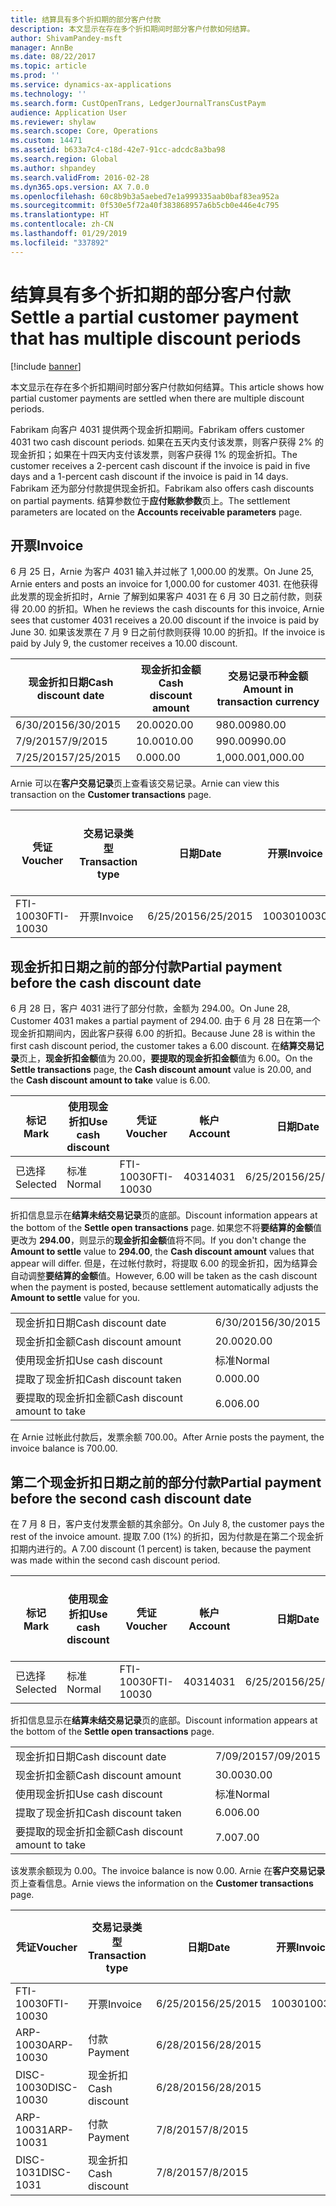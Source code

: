 ```yaml
---
title: 结算具有多个折扣期的部分客户付款
description: 本文显示在存在多个折扣期间时部分客户付款如何结算。
author: ShivamPandey-msft
manager: AnnBe
ms.date: 08/22/2017
ms.topic: article
ms.prod: ''
ms.service: dynamics-ax-applications
ms.technology: ''
ms.search.form: CustOpenTrans, LedgerJournalTransCustPaym
audience: Application User
ms.reviewer: shylaw
ms.search.scope: Core, Operations
ms.custom: 14471
ms.assetid: b633a7c4-c18d-42e7-91cc-adcdc8a3ba98
ms.search.region: Global
ms.author: shpandey
ms.search.validFrom: 2016-02-28
ms.dyn365.ops.version: AX 7.0.0
ms.openlocfilehash: 60c8b9b3a5aebed7e1a999335aab0baf83ea952a
ms.sourcegitcommit: 0f530e5f72a40f383868957a6b5cb0e446e4c795
ms.translationtype: HT
ms.contentlocale: zh-CN
ms.lasthandoff: 01/29/2019
ms.locfileid: "337892"
---
```

# <a name="settle-a-partial-customer-payment-that-has-multiple-discount-periods"></a><span data-ttu-id="9139c-103">结算具有多个折扣期的部分客户付款</span><span class="sxs-lookup"><span data-stu-id="9139c-103">Settle a partial customer payment that has multiple discount periods</span></span>

[!include [banner](../includes/banner.md)]

<span data-ttu-id="9139c-104">本文显示在存在多个折扣期间时部分客户付款如何结算。</span><span class="sxs-lookup"><span data-stu-id="9139c-104">This article shows how partial customer payments are settled when there are multiple discount periods.</span></span>

<span data-ttu-id="9139c-105">Fabrikam 向客户 4031 提供两个现金折扣期间。</span><span class="sxs-lookup"><span data-stu-id="9139c-105">Fabrikam offers customer 4031 two cash discount periods.</span></span> <span data-ttu-id="9139c-106">如果在五天内支付该发票，则客户获得 2% 的现金折扣；如果在十四天内支付该发票，则客户获得 1% 的现金折扣。</span><span class="sxs-lookup"><span data-stu-id="9139c-106">The customer receives a 2-percent cash discount if the invoice is paid in five days and a 1-percent cash discount if the invoice is paid in 14 days.</span></span> <span data-ttu-id="9139c-107">Fabrikam 还为部分付款提供现金折扣。</span><span class="sxs-lookup"><span data-stu-id="9139c-107">Fabrikam also offers cash discounts on partial payments.</span></span> <span data-ttu-id="9139c-108">结算参数位于**应付账款参数**页上。</span><span class="sxs-lookup"><span data-stu-id="9139c-108">The settlement parameters are located on the **Accounts receivable parameters** page.</span></span>

## <a name="invoice"></a><span data-ttu-id="9139c-109">开票</span><span class="sxs-lookup"><span data-stu-id="9139c-109">Invoice</span></span>
<span data-ttu-id="9139c-110">6 月 25 日，Arnie 为客户 4031 输入并过帐了 1,000.00 的发票。</span><span class="sxs-lookup"><span data-stu-id="9139c-110">On June 25, Arnie enters and posts an invoice for 1,000.00 for customer 4031.</span></span> <span data-ttu-id="9139c-111">在他获得此发票的现金折扣时，Arnie 了解到如果客户 4031 在 6 月 30 日之前付款，则获得 20.00 的折扣。</span><span class="sxs-lookup"><span data-stu-id="9139c-111">When he reviews the cash discounts for this invoice, Arnie sees that customer 4031 receives a 20.00 discount if the invoice is paid by June 30.</span></span> <span data-ttu-id="9139c-112">如果该发票在 7 月 9 日之前付款则获得 10.00 的折扣。</span><span class="sxs-lookup"><span data-stu-id="9139c-112">If the invoice is paid by July 9, the customer receives a 10.00 discount.</span></span>

| <span data-ttu-id="9139c-113">现金折扣日期</span><span class="sxs-lookup"><span data-stu-id="9139c-113">Cash discount date</span></span> | <span data-ttu-id="9139c-114">现金折扣金额</span><span class="sxs-lookup"><span data-stu-id="9139c-114">Cash discount amount</span></span> | <span data-ttu-id="9139c-115">交易记录币种金额</span><span class="sxs-lookup"><span data-stu-id="9139c-115">Amount in transaction currency</span></span> |
|--------------------|----------------------|--------------------------------|
| <span data-ttu-id="9139c-116">6/30/2015</span><span class="sxs-lookup"><span data-stu-id="9139c-116">6/30/2015</span></span>          | <span data-ttu-id="9139c-117">20.00</span><span class="sxs-lookup"><span data-stu-id="9139c-117">20.00</span></span>                | <span data-ttu-id="9139c-118">980.00</span><span class="sxs-lookup"><span data-stu-id="9139c-118">980.00</span></span>                         |
| <span data-ttu-id="9139c-119">7/9/2015</span><span class="sxs-lookup"><span data-stu-id="9139c-119">7/9/2015</span></span>           | <span data-ttu-id="9139c-120">10.00</span><span class="sxs-lookup"><span data-stu-id="9139c-120">10.00</span></span>                | <span data-ttu-id="9139c-121">990.00</span><span class="sxs-lookup"><span data-stu-id="9139c-121">990.00</span></span>                         |
| <span data-ttu-id="9139c-122">7/25/2015</span><span class="sxs-lookup"><span data-stu-id="9139c-122">7/25/2015</span></span>          | <span data-ttu-id="9139c-123">0.00</span><span class="sxs-lookup"><span data-stu-id="9139c-123">0.00</span></span>                 | <span data-ttu-id="9139c-124">1,000.00</span><span class="sxs-lookup"><span data-stu-id="9139c-124">1,000.00</span></span>                       |

<span data-ttu-id="9139c-125">Arnie 可以在**客户交易记录**页上查看该交易记录。</span><span class="sxs-lookup"><span data-stu-id="9139c-125">Arnie can view this transaction on the **Customer transactions** page.</span></span>

| <span data-ttu-id="9139c-126">凭证</span><span class="sxs-lookup"><span data-stu-id="9139c-126">Voucher</span></span>   | <span data-ttu-id="9139c-127">交易记录类型</span><span class="sxs-lookup"><span data-stu-id="9139c-127">Transaction type</span></span> | <span data-ttu-id="9139c-128">日期</span><span class="sxs-lookup"><span data-stu-id="9139c-128">Date</span></span>      | <span data-ttu-id="9139c-129">开票</span><span class="sxs-lookup"><span data-stu-id="9139c-129">Invoice</span></span> | <span data-ttu-id="9139c-130">交易币种借方金额</span><span class="sxs-lookup"><span data-stu-id="9139c-130">Amount in transaction currency debit</span></span> | <span data-ttu-id="9139c-131">交易币种贷方金额</span><span class="sxs-lookup"><span data-stu-id="9139c-131">Amount in transaction currency credit</span></span> | <span data-ttu-id="9139c-132">余额</span><span class="sxs-lookup"><span data-stu-id="9139c-132">Balance</span></span>  | <span data-ttu-id="9139c-133">货币</span><span class="sxs-lookup"><span data-stu-id="9139c-133">Currency</span></span> |
|-----------|------------------|-----------|---------|--------------------------------------|---------------------------------------|----------|----------|
| <span data-ttu-id="9139c-134">FTI-10030</span><span class="sxs-lookup"><span data-stu-id="9139c-134">FTI-10030</span></span> | <span data-ttu-id="9139c-135">开票</span><span class="sxs-lookup"><span data-stu-id="9139c-135">Invoice</span></span>          | <span data-ttu-id="9139c-136">6/25/2015</span><span class="sxs-lookup"><span data-stu-id="9139c-136">6/25/2015</span></span> | <span data-ttu-id="9139c-137">10030</span><span class="sxs-lookup"><span data-stu-id="9139c-137">10030</span></span>   | <span data-ttu-id="9139c-138">1,000.00</span><span class="sxs-lookup"><span data-stu-id="9139c-138">1,000.00</span></span>                             |                                       | <span data-ttu-id="9139c-139">1,000.00</span><span class="sxs-lookup"><span data-stu-id="9139c-139">1,000.00</span></span> | <span data-ttu-id="9139c-140">美元</span><span class="sxs-lookup"><span data-stu-id="9139c-140">USD</span></span>      |

## <a name="partial-payment-before-the-cash-discount-date"></a><span data-ttu-id="9139c-141">现金折扣日期之前的部分付款</span><span class="sxs-lookup"><span data-stu-id="9139c-141">Partial payment before the cash discount date</span></span>
<span data-ttu-id="9139c-142">6 月 28 日，客户 4031 进行了部分付款，金额为 294.00。</span><span class="sxs-lookup"><span data-stu-id="9139c-142">On June 28, Customer 4031 makes a partial payment of 294.00.</span></span> <span data-ttu-id="9139c-143">由于 6 月 28 日在第一个现金折扣期间内，因此客户获得 6.00 的折扣。</span><span class="sxs-lookup"><span data-stu-id="9139c-143">Because June 28 is within the first cash discount period, the customer takes a 6.00 discount.</span></span> <span data-ttu-id="9139c-144">在**结算交易记录**页上，**现金折扣金额**值为 20.00，**要提取的现金折扣金额**值为 6.00。</span><span class="sxs-lookup"><span data-stu-id="9139c-144">On the **Settle transactions** page, the **Cash discount amount** value is 20.00, and the **Cash discount amount to take** value is 6.00.</span></span>

| <span data-ttu-id="9139c-145">标记</span><span class="sxs-lookup"><span data-stu-id="9139c-145">Mark</span></span>     | <span data-ttu-id="9139c-146">使用现金折扣</span><span class="sxs-lookup"><span data-stu-id="9139c-146">Use cash discount</span></span> | <span data-ttu-id="9139c-147">凭证</span><span class="sxs-lookup"><span data-stu-id="9139c-147">Voucher</span></span>   | <span data-ttu-id="9139c-148">帐户</span><span class="sxs-lookup"><span data-stu-id="9139c-148">Account</span></span> | <span data-ttu-id="9139c-149">日期</span><span class="sxs-lookup"><span data-stu-id="9139c-149">Date</span></span>      | <span data-ttu-id="9139c-150">到期日期</span><span class="sxs-lookup"><span data-stu-id="9139c-150">Due date</span></span>  | <span data-ttu-id="9139c-151">开票</span><span class="sxs-lookup"><span data-stu-id="9139c-151">Invoice</span></span> | <span data-ttu-id="9139c-152">交易记录币种金额</span><span class="sxs-lookup"><span data-stu-id="9139c-152">Amount in transaction currency</span></span> | <span data-ttu-id="9139c-153">货币</span><span class="sxs-lookup"><span data-stu-id="9139c-153">Currency</span></span> | <span data-ttu-id="9139c-154">要结算的金额</span><span class="sxs-lookup"><span data-stu-id="9139c-154">Amount to settle</span></span> |
|----------|-------------------|-----------|---------|-----------|-----------|---------|--------------------------------|----------|------------------|
| <span data-ttu-id="9139c-155">已选择</span><span class="sxs-lookup"><span data-stu-id="9139c-155">Selected</span></span> | <span data-ttu-id="9139c-156">标准</span><span class="sxs-lookup"><span data-stu-id="9139c-156">Normal</span></span>            | <span data-ttu-id="9139c-157">FTI-10030</span><span class="sxs-lookup"><span data-stu-id="9139c-157">FTI-10030</span></span> | <span data-ttu-id="9139c-158">4031</span><span class="sxs-lookup"><span data-stu-id="9139c-158">4031</span></span>    | <span data-ttu-id="9139c-159">6/25/2015</span><span class="sxs-lookup"><span data-stu-id="9139c-159">6/25/2015</span></span> | <span data-ttu-id="9139c-160">7/25/2015</span><span class="sxs-lookup"><span data-stu-id="9139c-160">7/25/2015</span></span> | <span data-ttu-id="9139c-161">10030</span><span class="sxs-lookup"><span data-stu-id="9139c-161">10030</span></span>   | <span data-ttu-id="9139c-162">1,000.00</span><span class="sxs-lookup"><span data-stu-id="9139c-162">1,000.00</span></span>                       | <span data-ttu-id="9139c-163">美元</span><span class="sxs-lookup"><span data-stu-id="9139c-163">USD</span></span>      | <span data-ttu-id="9139c-164">294.00</span><span class="sxs-lookup"><span data-stu-id="9139c-164">294.00</span></span>           |

<span data-ttu-id="9139c-165">折扣信息显示在**结算未结交易记录**页的底部。</span><span class="sxs-lookup"><span data-stu-id="9139c-165">Discount information appears at the bottom of the **Settle open transactions** page.</span></span> <span data-ttu-id="9139c-166">如果您不将**要结算的金额**值更改为 **294.00**，则显示的**现金折扣金额**值将不同。</span><span class="sxs-lookup"><span data-stu-id="9139c-166">If you don't change the **Amount to settle** value to **294.00**, the **Cash discount amount** values that appear will differ.</span></span> <span data-ttu-id="9139c-167">但是，在过帐付款时，将提取 6.00 的现金折扣，因为结算会自动调整**要结算的金额**值。</span><span class="sxs-lookup"><span data-stu-id="9139c-167">However, 6.00 will be taken as the cash discount when the payment is posted, because settlement automatically adjusts the **Amount to settle** value for you.</span></span>

|                              |           |
|------------------------------|-----------|
| <span data-ttu-id="9139c-168">现金折扣日期</span><span class="sxs-lookup"><span data-stu-id="9139c-168">Cash discount date</span></span>           | <span data-ttu-id="9139c-169">6/30/2015</span><span class="sxs-lookup"><span data-stu-id="9139c-169">6/30/2015</span></span> |
| <span data-ttu-id="9139c-170">现金折扣金额</span><span class="sxs-lookup"><span data-stu-id="9139c-170">Cash discount amount</span></span>         | <span data-ttu-id="9139c-171">20.00</span><span class="sxs-lookup"><span data-stu-id="9139c-171">20.00</span></span>     |
| <span data-ttu-id="9139c-172">使用现金折扣</span><span class="sxs-lookup"><span data-stu-id="9139c-172">Use cash discount</span></span>            | <span data-ttu-id="9139c-173">标准</span><span class="sxs-lookup"><span data-stu-id="9139c-173">Normal</span></span>    |
| <span data-ttu-id="9139c-174">提取了现金折扣</span><span class="sxs-lookup"><span data-stu-id="9139c-174">Cash discount taken</span></span>          | <span data-ttu-id="9139c-175">0.00</span><span class="sxs-lookup"><span data-stu-id="9139c-175">0.00</span></span>      |
| <span data-ttu-id="9139c-176">要提取的现金折扣金额</span><span class="sxs-lookup"><span data-stu-id="9139c-176">Cash discount amount to take</span></span> | <span data-ttu-id="9139c-177">6.00</span><span class="sxs-lookup"><span data-stu-id="9139c-177">6.00</span></span>      |

<span data-ttu-id="9139c-178">在 Arnie 过帐此付款后，发票余额 700.00。</span><span class="sxs-lookup"><span data-stu-id="9139c-178">After Arnie posts the payment, the invoice balance is 700.00.</span></span>

## <a name="partial-payment-before-the-second-cash-discount-date"></a><span data-ttu-id="9139c-179">第二个现金折扣日期之前的部分付款</span><span class="sxs-lookup"><span data-stu-id="9139c-179">Partial payment before the second cash discount date</span></span>
<span data-ttu-id="9139c-180">在 7 月 8 日，客户支付发票金额的其余部分。</span><span class="sxs-lookup"><span data-stu-id="9139c-180">On July 8, the customer pays the rest of the invoice amount.</span></span> <span data-ttu-id="9139c-181">提取 7.00 (1%) 的折扣，因为付款是在第二个现金折扣期内进行的。</span><span class="sxs-lookup"><span data-stu-id="9139c-181">A 7.00 discount (1 percent) is taken, because the payment was made within the second cash discount period.</span></span>

| <span data-ttu-id="9139c-182">标记</span><span class="sxs-lookup"><span data-stu-id="9139c-182">Mark</span></span>     | <span data-ttu-id="9139c-183">使用现金折扣</span><span class="sxs-lookup"><span data-stu-id="9139c-183">Use cash discount</span></span> | <span data-ttu-id="9139c-184">凭证</span><span class="sxs-lookup"><span data-stu-id="9139c-184">Voucher</span></span>   | <span data-ttu-id="9139c-185">帐户</span><span class="sxs-lookup"><span data-stu-id="9139c-185">Account</span></span> | <span data-ttu-id="9139c-186">日期</span><span class="sxs-lookup"><span data-stu-id="9139c-186">Date</span></span>      | <span data-ttu-id="9139c-187">到期日期</span><span class="sxs-lookup"><span data-stu-id="9139c-187">Due date</span></span>  | <span data-ttu-id="9139c-188">开票</span><span class="sxs-lookup"><span data-stu-id="9139c-188">Invoice</span></span> | <span data-ttu-id="9139c-189">交易币种借方金额</span><span class="sxs-lookup"><span data-stu-id="9139c-189">Amount in transaction currency debit</span></span> | <span data-ttu-id="9139c-190">交易币种贷方金额</span><span class="sxs-lookup"><span data-stu-id="9139c-190">Amount in transaction currency credit</span></span> | <span data-ttu-id="9139c-191">货币</span><span class="sxs-lookup"><span data-stu-id="9139c-191">Currency</span></span> | <span data-ttu-id="9139c-192">要结算的金额</span><span class="sxs-lookup"><span data-stu-id="9139c-192">Amount to settle</span></span> |
|----------|-------------------|-----------|---------|-----------|-----------|---------|--------------------------------------|---------------------------------------|----------|------------------|
| <span data-ttu-id="9139c-193">已选择</span><span class="sxs-lookup"><span data-stu-id="9139c-193">Selected</span></span> | <span data-ttu-id="9139c-194">标准</span><span class="sxs-lookup"><span data-stu-id="9139c-194">Normal</span></span>            | <span data-ttu-id="9139c-195">FTI-10030</span><span class="sxs-lookup"><span data-stu-id="9139c-195">FTI-10030</span></span> | <span data-ttu-id="9139c-196">4031</span><span class="sxs-lookup"><span data-stu-id="9139c-196">4031</span></span>    | <span data-ttu-id="9139c-197">6/25/2015</span><span class="sxs-lookup"><span data-stu-id="9139c-197">6/25/2015</span></span> | <span data-ttu-id="9139c-198">7/25/2015</span><span class="sxs-lookup"><span data-stu-id="9139c-198">7/25/2015</span></span> | <span data-ttu-id="9139c-199">10030</span><span class="sxs-lookup"><span data-stu-id="9139c-199">10030</span></span>   | <span data-ttu-id="9139c-200">700.00</span><span class="sxs-lookup"><span data-stu-id="9139c-200">700.00</span></span>                               |                                       | <span data-ttu-id="9139c-201">美元</span><span class="sxs-lookup"><span data-stu-id="9139c-201">USD</span></span>      | <span data-ttu-id="9139c-202">693.00</span><span class="sxs-lookup"><span data-stu-id="9139c-202">693.00</span></span>           |

<span data-ttu-id="9139c-203">折扣信息显示在**结算未结交易记录**页的底部。</span><span class="sxs-lookup"><span data-stu-id="9139c-203">Discount information appears at the bottom of the **Settle open transactions** page.</span></span>

|                              |           |
|------------------------------|-----------|
| <span data-ttu-id="9139c-204">现金折扣日期</span><span class="sxs-lookup"><span data-stu-id="9139c-204">Cash discount date</span></span>           | <span data-ttu-id="9139c-205">7/09/2015</span><span class="sxs-lookup"><span data-stu-id="9139c-205">7/09/2015</span></span> |
| <span data-ttu-id="9139c-206">现金折扣金额</span><span class="sxs-lookup"><span data-stu-id="9139c-206">Cash discount amount</span></span>         | <span data-ttu-id="9139c-207">30.00</span><span class="sxs-lookup"><span data-stu-id="9139c-207">30.00</span></span>     |
| <span data-ttu-id="9139c-208">使用现金折扣</span><span class="sxs-lookup"><span data-stu-id="9139c-208">Use cash discount</span></span>            | <span data-ttu-id="9139c-209">标准</span><span class="sxs-lookup"><span data-stu-id="9139c-209">Normal</span></span>    |
| <span data-ttu-id="9139c-210">提取了现金折扣</span><span class="sxs-lookup"><span data-stu-id="9139c-210">Cash discount taken</span></span>          | <span data-ttu-id="9139c-211">6.00</span><span class="sxs-lookup"><span data-stu-id="9139c-211">6.00</span></span>      |
| <span data-ttu-id="9139c-212">要提取的现金折扣金额</span><span class="sxs-lookup"><span data-stu-id="9139c-212">Cash discount amount to take</span></span> | <span data-ttu-id="9139c-213">7.00</span><span class="sxs-lookup"><span data-stu-id="9139c-213">7.00</span></span>      |

<span data-ttu-id="9139c-214">该发票余额现为 0.00。</span><span class="sxs-lookup"><span data-stu-id="9139c-214">The invoice balance is now 0.00.</span></span> <span data-ttu-id="9139c-215">Arnie 在**客户交易记录**页上查看信息。</span><span class="sxs-lookup"><span data-stu-id="9139c-215">Arnie views the information on the **Customer transactions** page.</span></span>

| <span data-ttu-id="9139c-216">凭证</span><span class="sxs-lookup"><span data-stu-id="9139c-216">Voucher</span></span>    | <span data-ttu-id="9139c-217">交易记录类型</span><span class="sxs-lookup"><span data-stu-id="9139c-217">Transaction type</span></span> | <span data-ttu-id="9139c-218">日期</span><span class="sxs-lookup"><span data-stu-id="9139c-218">Date</span></span>      | <span data-ttu-id="9139c-219">开票</span><span class="sxs-lookup"><span data-stu-id="9139c-219">Invoice</span></span> | <span data-ttu-id="9139c-220">交易币种借方金额</span><span class="sxs-lookup"><span data-stu-id="9139c-220">Amount in transaction currency debit</span></span> | <span data-ttu-id="9139c-221">交易币种贷方金额</span><span class="sxs-lookup"><span data-stu-id="9139c-221">Amount in transaction currency credit</span></span> | <span data-ttu-id="9139c-222">余额</span><span class="sxs-lookup"><span data-stu-id="9139c-222">Balance</span></span> | <span data-ttu-id="9139c-223">货币</span><span class="sxs-lookup"><span data-stu-id="9139c-223">Currency</span></span> |
|------------|------------------|-----------|---------|--------------------------------------|---------------------------------------|---------|----------|
| <span data-ttu-id="9139c-224">FTI-10030</span><span class="sxs-lookup"><span data-stu-id="9139c-224">FTI-10030</span></span>  | <span data-ttu-id="9139c-225">开票</span><span class="sxs-lookup"><span data-stu-id="9139c-225">Invoice</span></span>          | <span data-ttu-id="9139c-226">6/25/2015</span><span class="sxs-lookup"><span data-stu-id="9139c-226">6/25/2015</span></span> | <span data-ttu-id="9139c-227">10030</span><span class="sxs-lookup"><span data-stu-id="9139c-227">10030</span></span>   | <span data-ttu-id="9139c-228">1,000.00</span><span class="sxs-lookup"><span data-stu-id="9139c-228">1,000.00</span></span>                             |                                       | <span data-ttu-id="9139c-229">0.00</span><span class="sxs-lookup"><span data-stu-id="9139c-229">0.00</span></span>    | <span data-ttu-id="9139c-230">美元</span><span class="sxs-lookup"><span data-stu-id="9139c-230">USD</span></span>      |
| <span data-ttu-id="9139c-231">ARP-10030</span><span class="sxs-lookup"><span data-stu-id="9139c-231">ARP-10030</span></span>  |  <span data-ttu-id="9139c-232">付款</span><span class="sxs-lookup"><span data-stu-id="9139c-232">Payment</span></span>         | <span data-ttu-id="9139c-233">6/28/2015</span><span class="sxs-lookup"><span data-stu-id="9139c-233">6/28/2015</span></span> |         |                                      | <span data-ttu-id="9139c-234">294.00</span><span class="sxs-lookup"><span data-stu-id="9139c-234">294.00</span></span>                                | <span data-ttu-id="9139c-235">0.00</span><span class="sxs-lookup"><span data-stu-id="9139c-235">0.00</span></span>    | <span data-ttu-id="9139c-236">美元</span><span class="sxs-lookup"><span data-stu-id="9139c-236">USD</span></span>      |
| <span data-ttu-id="9139c-237">DISC-10030</span><span class="sxs-lookup"><span data-stu-id="9139c-237">DISC-10030</span></span> |  <span data-ttu-id="9139c-238">现金折扣</span><span class="sxs-lookup"><span data-stu-id="9139c-238">Cash discount</span></span>   | <span data-ttu-id="9139c-239">6/28/2015</span><span class="sxs-lookup"><span data-stu-id="9139c-239">6/28/2015</span></span> |         |                                      | <span data-ttu-id="9139c-240">6.00</span><span class="sxs-lookup"><span data-stu-id="9139c-240">6.00</span></span>                                  | <span data-ttu-id="9139c-241">0.00</span><span class="sxs-lookup"><span data-stu-id="9139c-241">0.00</span></span>    | <span data-ttu-id="9139c-242">美元</span><span class="sxs-lookup"><span data-stu-id="9139c-242">USD</span></span>      |
| <span data-ttu-id="9139c-243">ARP-10031</span><span class="sxs-lookup"><span data-stu-id="9139c-243">ARP-10031</span></span>  |  <span data-ttu-id="9139c-244">付款</span><span class="sxs-lookup"><span data-stu-id="9139c-244">Payment</span></span>         | <span data-ttu-id="9139c-245">7/8/2015</span><span class="sxs-lookup"><span data-stu-id="9139c-245">7/8/2015</span></span>  |         |                                      | <span data-ttu-id="9139c-246">693.00</span><span class="sxs-lookup"><span data-stu-id="9139c-246">693.00</span></span>                                | <span data-ttu-id="9139c-247">0.00</span><span class="sxs-lookup"><span data-stu-id="9139c-247">0.00</span></span>    | <span data-ttu-id="9139c-248">美元</span><span class="sxs-lookup"><span data-stu-id="9139c-248">USD</span></span>      |
| <span data-ttu-id="9139c-249">DISC-1031</span><span class="sxs-lookup"><span data-stu-id="9139c-249">DISC-1031</span></span>  |  <span data-ttu-id="9139c-250">现金折扣</span><span class="sxs-lookup"><span data-stu-id="9139c-250">Cash discount</span></span>   | <span data-ttu-id="9139c-251">7/8/2015</span><span class="sxs-lookup"><span data-stu-id="9139c-251">7/8/2015</span></span>  |         |                                      | <span data-ttu-id="9139c-252">7.00</span><span class="sxs-lookup"><span data-stu-id="9139c-252">7.00</span></span>                                  | <span data-ttu-id="9139c-253">0.00</span><span class="sxs-lookup"><span data-stu-id="9139c-253">0.00</span></span>    | <span data-ttu-id="9139c-254">美元</span><span class="sxs-lookup"><span data-stu-id="9139c-254">USD</span></span>      |





